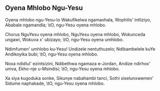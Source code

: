 ## Oyena Mhlobo Ngu-Yesu

Oyena mhlobo ngu-Yesu-lo Wakufikelwa ngamaxhala,
Wophilis' intliziyo, Ababale ngamandla;
\tO, ngu-Yesu oyena mhlobo.

Chorus
NguYesu oyena mhlobo, NguYesu oyena mhlobo,
Wokunceda ungawi, Wokuva x' ubizayo;
\tO, ngu-Yesu oyena umhlobo.

Ndimfumen' umhlobo ku-Yesu! Undizele nentuthuzelo;
Ndibambelele kuYe Andikoyika bubi;
\tO, ngu-Yesu oyena mhlobo.

Noxa ndidlul' ezintsizini, Ndibethwa ngamaza e-Jordan,
Andize ndirhox' umva, Ekho-nje u-Msindisi;
\tO, ngu-Yesu oyena mhlobo.

Xa siya kugoduka sonke, Sikunye nabahambi tanci,
Sothi siselunxwemen' Sidume naphakade,
\tO, ngu-Yesu oyena mhlobo.

